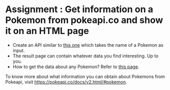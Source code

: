 # Assignment : Get information on a Pokemon from pokeapi.co and show it on an HTML page

- Create an API similar to [this one](flask-form-handling/app.py) which takes the name of a Pokemon as input.
- The result page can contain whatever data you find interesting. Up to you.
- How to get the data about any Pokemon? Refer to [this page](requests.md).

To know more about what information you can obtain about Pokemons from Pokeapi, visit https://pokeapi.co/docs/v2.html/#pokemon.